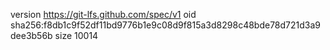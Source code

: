 version https://git-lfs.github.com/spec/v1
oid sha256:f8db1c9f52df11bd9776b1e9c08d9f815a3d8298c48bde78d721d3a9dee3b56b
size 10014
